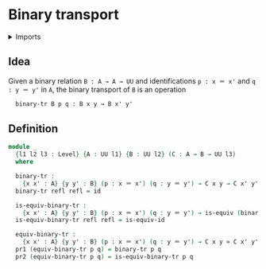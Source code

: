 # Binary transport

<details><summary>Imports</summary>
```agda
module foundation.binary-transport where
open import foundation.dependent-pair-types
open import foundation.equivalences
open import foundation.functions
open import foundation.identity-types
open import foundation.universe-levels
```
</details>

## Idea

Given a binary relation `B : A → A → UU` and identifications `p : x ＝ x'` and `q : y ＝ y'` in `A`, the binary transport of `B` is an operation

```md
  binary-tr B p q : B x y → B x' y'
```

## Definition

```agda
module _
  {l1 l2 l3 : Level} {A : UU l1} {B : UU l2} (C : A → B → UU l3)
  where

  binary-tr :
    {x x' : A} {y y' : B} (p : x ＝ x') (q : y ＝ y') → C x y → C x' y'
  binary-tr refl refl = id

  is-equiv-binary-tr :
    {x x' : A} {y y' : B} (p : x ＝ x') (q : y ＝ y') → is-equiv (binary-tr p q)
  is-equiv-binary-tr refl refl = is-equiv-id

  equiv-binary-tr :
    {x x' : A} {y y' : B} (p : x ＝ x') (q : y ＝ y') → C x y ≃ C x' y'
  pr1 (equiv-binary-tr p q) = binary-tr p q
  pr2 (equiv-binary-tr p q) = is-equiv-binary-tr p q
```
